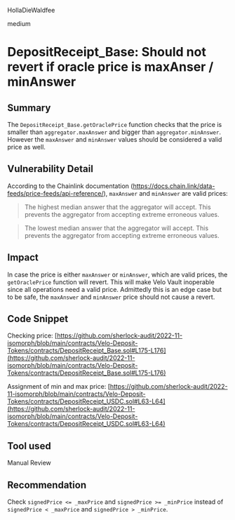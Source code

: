HollaDieWaldfee

medium

# DepositReceipt_Base: Should not revert if oracle price is maxAnser / minAnswer

## Summary
The `DepositReceipt_Base.getOraclePrice` function checks that the price is smaller than `aggregator.maxAnswer` and bigger than `aggregator.minAnswer`.
However the `maxAnswer` and `minAnswer` values should be considered a valid price as well.

## Vulnerability Detail
According to the Chainlink documentation (https://docs.chain.link/data-feeds/price-feeds/api-reference/), `maxAnswer` and `minAnswer` are valid prices:

> The highest median answer that the aggregator will accept. This prevents the aggregator from accepting extreme erroneous values.

> The lowest median answer that the aggregator will accept. This prevents the aggregator from accepting extreme erroneous values.

## Impact
In case the price is either `maxAnswer` or `minAnswer`, which are valid prices, the `getOraclePrice` function will revert.
This will make Velo Vault inoperable since all operations need a valid price.
Admittedly this is an edge case but to be safe, the `maxAnswer` and `minAnswer` price should not cause a revert.

## Code Snippet
Checking price:
[https://github.com/sherlock-audit/2022-11-isomorph/blob/main/contracts/Velo-Deposit-Tokens/contracts/DepositReceipt_Base.sol#L175-L176](https://github.com/sherlock-audit/2022-11-isomorph/blob/main/contracts/Velo-Deposit-Tokens/contracts/DepositReceipt_Base.sol#L175-L176)

Assignment of min and max price:
[https://github.com/sherlock-audit/2022-11-isomorph/blob/main/contracts/Velo-Deposit-Tokens/contracts/DepositReceipt_USDC.sol#L63-L64](https://github.com/sherlock-audit/2022-11-isomorph/blob/main/contracts/Velo-Deposit-Tokens/contracts/DepositReceipt_USDC.sol#L63-L64)

## Tool used
Manual Review

## Recommendation
Check `signedPrice <= _maxPrice` and `signedPrice >= _minPrice` instead of `signedPrice < _maxPrice` and `signedPrice > _minPrice`.
